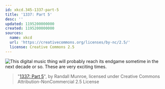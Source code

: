```yaml
---
id: xkcd.345-1337-part-5
title: '1337: Part 5'
desc: ''
updated: 1195200000000
created: 1195200000000
sources:
  name: xkcd
  url: 'https://creativecommons.org/licenses/by-nc/2.5/'
  license: Creative Commons 2.5
---
```

![This digital music thing will probably reach its endgame sometime in the next decade or so.  These are very exciting times.](https://imgs.xkcd.com/comics/1337_part_5.png)
> "[1337: Part 5](https://xkcd.com/345/)", by Randall Munroe, licensed under Creative Commons Attribution-NonCommercial 2.5 License
